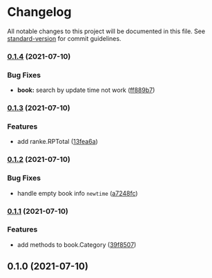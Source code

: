 # Changelog

All notable changes to this project will be documented in this file. See [standard-version](https://github.com/conventional-changelog/standard-version) for commit guidelines.

### [0.1.4](https://github.com/NateScarlet/ciweimao/compare/v0.1.3...v0.1.4) (2021-07-10)


### Bug Fixes

* **book:** search by update time not work ([ff889b7](https://github.com/NateScarlet/ciweimao/commit/ff889b7a85f8a5159ab6d365afd156170ff695ac))

### [0.1.3](https://github.com/NateScarlet/ciweimao/compare/v0.1.2...v0.1.3) (2021-07-10)


### Features

* add ranke.RPTotal ([13fea6a](https://github.com/NateScarlet/ciweimao/commit/13fea6a74e4bfa91db4a592ca9426e4896fef0d6))

### [0.1.2](https://github.com/NateScarlet/ciweimao/compare/v0.1.1...v0.1.2) (2021-07-10)


### Bug Fixes

* handle empty book info `newtime` ([a7248fc](https://github.com/NateScarlet/ciweimao/commit/a7248fc7a4a96063821267fbf0e72f6b2c1aa9a6))

### [0.1.1](https://github.com/NateScarlet/ciweimao/compare/v0.1.0...v0.1.1) (2021-07-10)


### Features

* add methods to book.Category ([39f8507](https://github.com/NateScarlet/ciweimao/commit/39f8507fc85d5b5212a59c37cf073d1f7869f085))

## 0.1.0 (2021-07-10)
